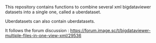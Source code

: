 This repository contains functions to combine several xml bigdataviewer datasets into a single one, called a uberdataset.

Uberdatasets can also contain uberdatasets.

It follows the forum discussion : https://forum.image.sc/t/bigdataviewer-multiple-files-in-one-view-xml/29536

